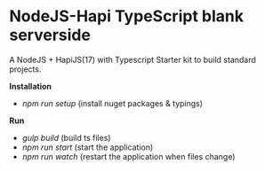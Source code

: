 # NodeJS-Hapi TypeScript blank serverside

A NodeJS + HapiJS(17) with Typescript Starter kit to build standard projects.

**Installation**

* *npm run setup* (install nuget packages & typings)

**Run**

* *gulp build* (build ts files)
* *npm run start* (start the application)
* *npm run watch* (restart the application when files change)

